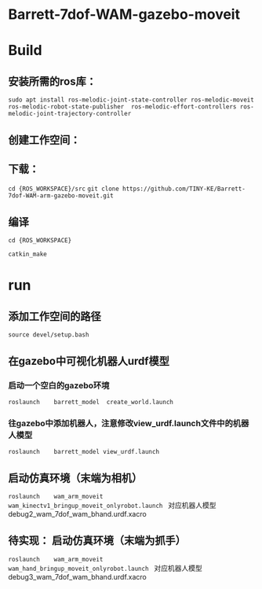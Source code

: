 # Barrett-7dof-WAM-gazebo-moveit

# Build

## 安装所需的ros库：
```
sudo apt install ros-melodic-joint-state-controller ros-melodic-moveit  ros-melodic-robot-state-publisher  ros-melodic-effort-controllers ros-melodic-joint-trajectory-controller
```

## 创建工作空间：

## 下载：
```cd {ROS_WORKSPACE}/src```
```git clone https://github.com/TINY-KE/Barrett-7dof-WAM-arm-gazebo-moveit.git```

## 编译
```
cd {ROS_WORKSPACE}
```
```
catkin_make
```


# run
## 添加工作空间的路径
```source devel/setup.bash ```

## 在gazebo中可视化机器人urdf模型
### 启动一个空白的gazebo环境
```roslaunch    barrett_model  create_world.launch  ```
### 往gazebo中添加机器人，注意修改view_urdf.launch文件中的机器人模型
```roslaunch    barrett_model view_urdf.launch  ```


## 启动仿真环境（末端为相机）
```roslaunch    wam_arm_moveit    wam_kinectv1_bringup_moveit_onlyrobot.launch ```
对应机器人模型 debug2_wam_7dof_wam_bhand.urdf.xacro


## 待实现： 启动仿真环境（末端为抓手）
```roslaunch    wam_arm_moveit    wam_hand_bringup_moveit_onlyrobot.launch ```
对应机器人模型 debug3_wam_7dof_wam_bhand.urdf.xacro